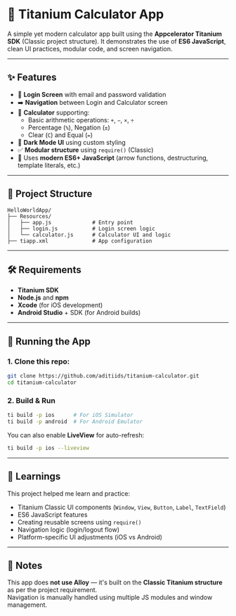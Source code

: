 # 🧮 Titanium Calculator App

A simple yet modern calculator app built using the **Appcelerator Titanium SDK** (Classic project structure). It demonstrates the use of **ES6 JavaScript**, clean UI practices, modular code, and screen navigation.

---

## ✨ Features

- 🔐 **Login Screen** with email and password validation  
- ➡️ **Navigation** between Login and Calculator screen  
- 🧮 **Calculator** supporting:  
  - Basic arithmetic operations: `+`, `−`, `×`, `÷`  
  - Percentage (`%`), Negation (`±`)  
  - Clear (`C`) and Equal (`=`)  
- 🌙 **Dark Mode UI** using custom styling  
- ✅ **Modular structure** using `require()` (Classic)  
- 🚀 Uses **modern ES6+ JavaScript** (arrow functions, destructuring, template literals, etc.)

---

## 📁 Project Structure

```
HelloWorldApp/
├── Resources/
│   ├── app.js             # Entry point
│   ├── login.js           # Login screen logic
│   └── calculator.js      # Calculator UI and logic
├── tiapp.xml              # App configuration
```

---

## 🛠️ Requirements

- **Titanium SDK**
- **Node.js** and **npm**
- **Xcode** (for iOS development)
- **Android Studio** + SDK (for Android builds)

---

## 🧪 Running the App

### 1. Clone this repo:

```bash
git clone https://github.com/aditiids/titanium-calculator.git
cd titanium-calculator
```

### 2. Build & Run

```bash
ti build -p ios      # For iOS Simulator
ti build -p android  # For Android Emulator
```

You can also enable **LiveView** for auto-refresh:

```bash
ti build -p ios --liveview
```

---

## 🧠 Learnings

This project helped me learn and practice:

- Titanium Classic UI components (`Window`, `View`, `Button`, `Label`, `TextField`)
- ES6 JavaScript features
- Creating reusable screens using `require()`
- Navigation logic (login/logout flow)
- Platform-specific UI adjustments (iOS vs Android)

---


## 📌 Notes

This app does **not use Alloy** — it's built on the **Classic Titanium structure** as per the project requirement.  
Navigation is manually handled using multiple JS modules and window management.

